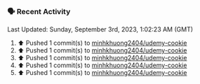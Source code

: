 ### 🗣 Recent Activity

<!--RECENT_ACTIVITY:last_update-->
Last Updated: Sunday, September 3rd, 2023, 1:02:23 AM (GMT)
<!--RECENT_ACTIVITY:last_update_end-->
<!--RECENT_ACTIVITY:start-->
1. ⬆️ Pushed 1 commit(s) to [minhkhuong2404/udemy-cookie](https://github.com/minhkhuong2404/udemy-cookie)<br>
2. ⬆️ Pushed 1 commit(s) to [minhkhuong2404/udemy-cookie](https://github.com/minhkhuong2404/udemy-cookie)<br>
3. ⬆️ Pushed 1 commit(s) to [minhkhuong2404/udemy-cookie](https://github.com/minhkhuong2404/udemy-cookie)<br>
4. ⬆️ Pushed 1 commit(s) to [minhkhuong2404/udemy-cookie](https://github.com/minhkhuong2404/udemy-cookie)<br>
5. ⬆️ Pushed 1 commit(s) to [minhkhuong2404/udemy-cookie](https://github.com/minhkhuong2404/udemy-cookie)<br>
<!--RECENT_ACTIVITY:end-->

